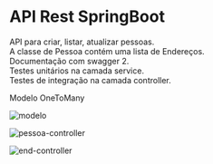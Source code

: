 # API Rest SpringBoot

API para criar, listar, atualizar pessoas.<br>
A classe de Pessoa contém uma lista de Endereços.<br>
Documentação com swagger 2.<br>
Testes unitários na camada service.<br>
Testes de integração na camada controller.

Modelo OneToMany


![modelo](https://user-images.githubusercontent.com/77698431/213694102-3423326b-60d0-4862-b93e-64a797ae9c9d.png)

![pessoa-controller](https://github.com/gabrielcomassetto/RestAPI-Springboot/assets/77698431/78c801dd-5b94-41f0-85cf-e01a966e1fa5)

![end-controller](https://github.com/gabrielcomassetto/RestAPI-Springboot/assets/77698431/3c976d8a-359f-44e7-90df-9072ec711676)

